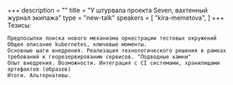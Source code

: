 +++
description = ""
title = "У штурвала проекта Seven, вахтенный журнал экипажа"
type = "new-talk"
speakers = [
        "kira-memetova",
]
+++
Тезисы:

    Предпосылки поиска нового механизма оркестрации тестовых окружений
    Общее описание kubernetes, ключевые моменты.
    Основные шаги внедрения. Реализация технологического решения в рамках требований к георезервированию сервисов. "Подводные камни"
    Опыт внедрения. Возможности. Интеграция с CI системами, хранилищами артефактов (образов)
    Итоги. Альтернативы.